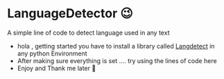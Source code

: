   # LanguageDetector :wink:
A simple line of code to detect  language used in any text


- hola , getting started  you have to install a library called [Langdetect](https://pypi.org/project/langdetect/) in any python Environment
- After making sure everything  is set .... try using the lines of code here
- Enjoy and Thank me later 🤞
